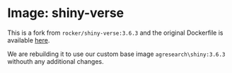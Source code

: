 # Image: shiny-verse

This is a fork from `rocker/shiny-verse:3.6.3` and the original Dockerfile is
available
[here](https://raw.githubusercontent.com/rocker-org/shiny/master/Dockerfile).

We are rebuilding it to use our custom base image `agresearch\shiny:3.6.3`
withouth any additional changes.
